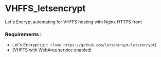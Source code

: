 # VHFFS_letsencrypt
Let's Encrypt automating for VHFFS hosting with Nginx HTTPS front

### Requirements :
- Let's Encrypt (`git clone https://github.com/letsencrypt/letsencrypt`)
- (VHFFS with WebArea service enabled)
